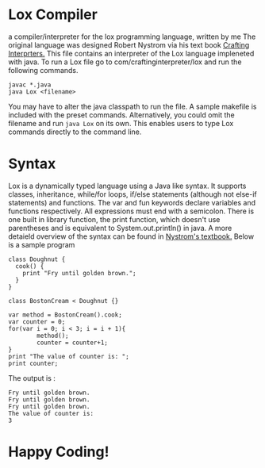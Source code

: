 # Lox Compiler
a compiler/interpreter for the lox programming language, written by me
The original language was designed Robert Nystrom via his text book <a href="https://craftinginterpreters.com/">Crafting Interprters.</a>
This file contains an interpreter of the Lox language impleneted with java. To run a Lox file go to com/craftinginterpreter/lox and run the following commands.

```
javac *.java
java Lox <filename>
```
You may have to alter the java classpath to run the file. A sample makefile is included with the preset commands. Alternatively, you could omit the filename and run ``` java Lox ```
on its own. This enables users to type Lox commands directly to the command line.

# Syntax
Lox is a dynamically typed language using a Java like syntax. It supports classes, inheritance, while/for loops, if/else statements (although not else-if statements) and functions. The var and fun keywords declare variables and functions respectively. All expressions must end with a semicolon. There is one built in library function, the print function, which doesn't use parentheses and is equivalent to System.out.println() in java. A more detaield overview of the syntax can be found in <a href="https://craftinginterpreters.com/the-lox-language.html">Nystrom's textbook.</a> Below is a sample program
```
class Doughnut {
  cook() {
    print "Fry until golden brown.";
  }
}

class BostonCream < Doughnut {}

var method = BostonCream().cook;
var counter = 0;
for(var i = 0; i < 3; i = i + 1){
        method();
        counter = counter+1;
}
print "The value of counter is: ";
print counter;
```
The output is :
```
Fry until golden brown.
Fry until golden brown.
Fry until golden brown.
The value of counter is: 
3
```
<h1>Happy Coding!</h1>
